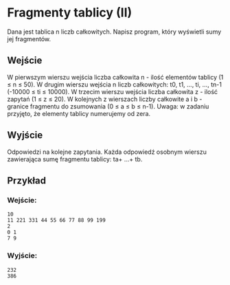 # Fragmenty tablicy (II)
Dana jest tablica n liczb całkowitych. Napisz program, który wyświetli sumy jej fragmentów.
## Wejście
W pierwszym wierszu wejścia liczba całkowita n - ilość elementów tablicy (1 ≤ n ≤ 50).
W drugim wierszu wejścia n liczb całkowitych: t0, t1, ..., ti, ..., tn-1 (-10000 ≤ ti ≤ 10000).
W trzecim wierszu wejścia liczba całkowita z - ilość zapytań (1 ≤ z ≤ 20).
W kolejnych z wierszach liczby całkowite a i b - granice fragmentu do zsumowania (0 ≤ a ≤ b ≤ n-1).
Uwaga: w zadaniu przyjęto, że elementy tablicy numerujemy od zera.
## Wyjście
Odpowiedzi na kolejne zapytania. Każda odpowiedź osobnym wierszu zawierająca sumę fragmentu tablicy: ta+ ...+ tb.
## Przykład
### Wejście:
```
10
11 221 331 44 55 66 77 88 99 199
2
0 1
7 9
```
### Wyjście:
```
232
386
```

